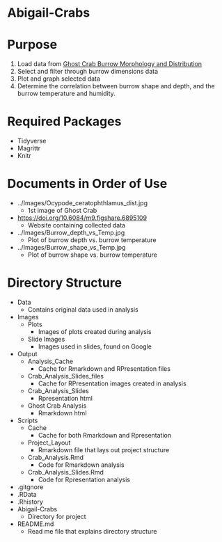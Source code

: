 # Abigail-Crabs

# Purpose
1. Load data from [Ghost Crab Burrow Morphology and Distribution](https://doi.org/10.6084/m9.figshare.6895109) 
2. Select and filter through burrow dimensions data 
3. Plot and graph selected data
4. Determine the correlation between burrow shape and depth, and the burrow temperature and humidity.

# Required Packages
- Tidyverse
- Magrittr
- Knitr

# Documents in Order of Use
- ../Images/Ocypode_ceratophthlamus_dist.jpg
  - 1st image of Ghost Crab
- https://doi.org/10.6084/m9.figshare.6895109
  - Website containing collected data
- ../Images/Burrow_depth_vs_Temp.jpg 
  - Plot of burrow depth vs. burrow temperature
- ../Images/Burrow_shape_vs_Temp.jpg 
  - Plot of burrow shape vs. burrow temperature

# Directory Structure
- Data 
  - Contains original data used in analysis
- Images
  - Plots 
    - Images of plots created during analysis
  - Slide Images
    - Images used in slides, found on Google
- Output
  - Analysis_Cache
    - Cache for Rmarkdown and RPresentation files
  - Crab_Analysis_Slides_files
    - Cache for RPresentation images created in analysis
  - Crab_Analysis_Slides
    - Rpresentation html
  - Ghost Crab Analysis
    - Rmarkdown html
- Scripts
  - Cache
    - Cache for both Rmarkdown and Rpresentation
  - Project_Layout
    - Rmarkdown file that lays out project structure
  - Crab_Analysis.Rmd
    - Code for Rmarkdown analysis
  - Crab_Analysis_Slides.Rmd
    - Code for Rpresentation analysis
- .gitgnore
- .RData
- .Rhistory
- Abigail-Crabs
  - Directory for project
- README.md
  - Read me file that explains directory structure






